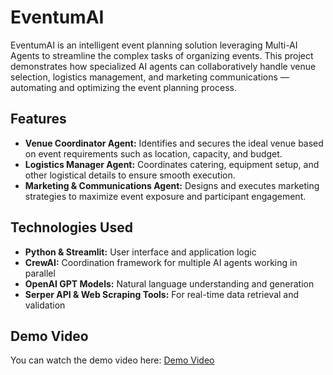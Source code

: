 # EventumAI

EventumAI is an intelligent event planning solution leveraging Multi-AI Agents to streamline the complex tasks of organizing events. This project demonstrates how specialized AI agents can collaboratively handle venue selection, logistics management, and marketing communications — automating and optimizing the event planning process.



## Features

- **Venue Coordinator Agent:** Identifies and secures the ideal venue based on event requirements such as location, capacity, and budget.
- **Logistics Manager Agent:** Coordinates catering, equipment setup, and other logistical details to ensure smooth execution.
- **Marketing & Communications Agent:** Designs and executes marketing strategies to maximize event exposure and participant engagement.

## Technologies Used

- **Python & Streamlit:** User interface and application logic
- **CrewAI:** Coordination framework for multiple AI agents working in parallel
- **OpenAI GPT Models:** Natural language understanding and generation
- **Serper API & Web Scraping Tools:** For real-time data retrieval and validation

## Demo Video

You can watch the demo video here: [Demo Video](demo.mp4)
